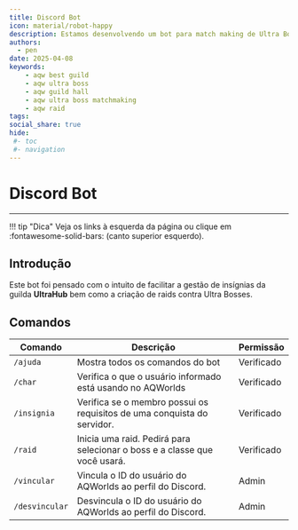 ```yaml
---
title: Discord Bot
icon: material/robot-happy
description: Estamos desenvolvendo um bot para match making de Ultra Bosses. Digite /raid para encontrar sua equipe! 
authors:
  - pen
date: 2025-04-08
keywords:
    - aqw best guild
    - aqw ultra boss 
    - aqw guild hall
    - aqw ultra boss matchmaking
    - aqw raid
tags:
social_share: true
hide:
 #- toc
 #- navigation
---
```

# Discord Bot
---
!!! tip "Dica"
    Veja os links à esquerda da página ou clique em :fontawesome-solid-bars: (canto superior esquerdo).

## Introdução
Este bot foi pensado com o intuito de facilitar a gestão de insígnias da guilda **UltraHub** bem como a criação de raids contra Ultra Bosses.

## Comandos

| Comando        | Descrição                                                                 | Permissão  |
|----------------|---------------------------------------------------------------------------|------------|
| `/ajuda`       | Mostra todos os comandos do bot                                           | Verificado |
| `/char`        | Verifica o que o usuário informado está usando no AQWorlds                | Verificado |
| `/insignia`    | Verifica se o membro possui os requisitos de uma conquista do servidor.   | Verificado |
| `/raid`        | Inicia uma raid. Pedirá para selecionar o boss e a classe que você usará. | Verificado |
| `/vincular`    | Vincula o ID do usuário do AQWorlds ao perfil do Discord.                 | Admin      |
| `/desvincular` | Desvincula o ID do usuário do AQWorlds ao perfil do Discord.              | Admin      |


